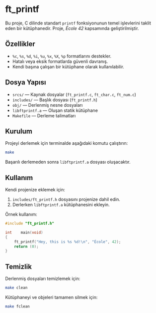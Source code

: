 # ft_printf

Bu proje, C dilinde standart `printf` fonksiyonunun temel işlevlerini taklit eden bir kütüphanedir. Proje, *École 42* kapsamında geliştirilmiştir.

## Özellikler

- `%c`, `%s`, `%d`, `%i`, `%u`, `%x`, `%X`, `%p` formatlarını destekler.
- Hatalı veya eksik formatlarda güvenli davranış.
- Kendi başına çalışan bir kütüphane olarak kullanılabilir.

## Dosya Yapısı

- `srcs/` — Kaynak dosyalar (`ft_printf.c`, `ft_char.c`, `ft_num.c`)
- `includes/` — Başlık dosyası (`ft_printf.h`)
- `obj/` — Derlenmiş nesne dosyaları
- `libftprintf.a` — Oluşan statik kütüphane
- `Makefile` — Derleme talimatları

## Kurulum

Projeyi derlemek için terminalde aşağıdaki komutu çalıştırın:

```sh
make
```

Başarılı derlemeden sonra `libftprintf.a` dosyası oluşacaktır.

## Kullanım

Kendi projenize eklemek için:

1. `includes/ft_printf.h` dosyasını projenize dahil edin.
2. Derlerken `libftprintf.a` kütüphanesini ekleyin.

Örnek kullanım:

```c
#include "ft_printf.h"

int    main(void)
{
    ft_printf("Hey, this is %s %d!\n", "École", 42);
    return (0);
}
```

## Temizlik

Derlenmiş dosyaları temizlemek için:

```sh
make clean
```

Kütüphaneyi ve objeleri tamamen silmek için:

```sh
make fclean
```
